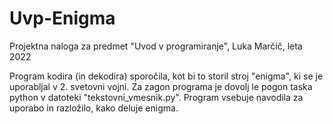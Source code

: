 # Uvp-Enigma
Projektna naloga za predmet "Uvod v programiranje", Luka Marčič, leta 2022

Program kodira (in dekodira) sporočila, kot bi to storil stroj "enigma", ki se je uporabljal v 2. svetovni vojni.
Za zagon programa je dovolj le pogon taska python v datoteki "tekstovni_vmesnik.py". Program vsebuje navodila
za uporabo in razložilo, kako deluje enigma.